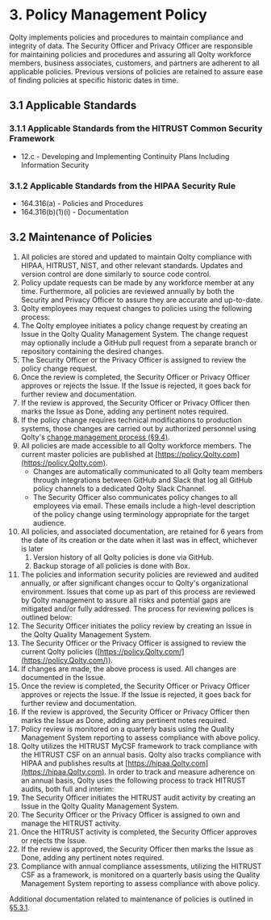 # 3. Policy Management Policy

Qolty implements policies and procedures to maintain compliance and integrity of data. The Security Officer and Privacy Officer are responsible for maintaining policies and procedures and assuring all Qolty workforce members, business associates, customers, and partners are adherent to all applicable policies. Previous versions of policies are retained to assure ease of finding policies at specific historic dates in time.

## 3.1 Applicable Standards

### 3.1.1 Applicable Standards from the HITRUST Common Security Framework

* 12.c - Developing and Implementing Continuity Plans Including Information Security

### 3.1.2 Applicable Standards from the HIPAA Security Rule

* 164.316(a) - Policies and Procedures
* 164.316(b)(1)(i) - Documentation

## 3.2 Maintenance of Policies

1. All policies are stored and updated to maintain Qolty compliance with HIPAA, HITRUST, NIST, and other relevant standards. Updates and version control are done similarly to source code control.
2. Policy update requests can be made by any workforce member at any time. Furthermore, all policies are reviewed annually by both the Security and Privacy Officer to assure they are accurate and up-to-date.
3. Qolty employees may request changes to policies using the following process:
  1. The Qolty employee initiates a policy change request by creating an Issue in the Qolty Quality Management System. The change request may optionally include a GitHub pull request from a separate branch or repository containing the desired changes.
  2. The Security Officer or the Privacy Officer is assigned to review the policy change request.
  3. Once the review is completed, the Security Officer or Privacy Officer approves or rejects the Issue. If the Issue is rejected, it goes back for further review and documentation.
  4. If the review is approved, the Security Officer or Privacy Officer then marks the Issue as Done, adding any pertinent notes required.
  5. If the policy change requires technical modifications to production systems, those changes are carried out by authorized personnel using Qolty's [change management process (§9.4)](#9.4-changing-existing-systems).
4. All policies are made accessible to all Qolty workforce members. The current master policies are published at [https://policy.Qolty.com](https://policy.Qolty.com).
   * Changes are automatically communicated to all Qolty team members through integrations between GitHub and Slack that log all GitHub policy channels to a dedicated Qolty Slack Channel.
   * The Security Officer also communicates policy changes to all employees via email. These emails include a high-level description of the policy change using terminology appropriate for the target audience.
5. All policies, and associated documentation, are retained for 6 years from the date of its creation or the date when it last was in effect, whichever is later
   1. Version history of all Qolty policies is done via GitHub.
   2. Backup storage of all policies is done with Box.
6. The policies and information security policies are reviewed and audited annually, or after significant changes occur to Qolty's organizational environment. Issues that come up as part of this process are reviewed by Qolty management to assure all risks and potential gaps are mitigated and/or fully addressed. The process for reviewing polices is outlined below:
  1. The Security Officer initiates the policy review by creating an Issue in the Qolty Quality Management System.
  2. The Security Officer or the Privacy Officer is assigned to review the current Qolty policies ([https://policy.Qolty.com/](https://policy.Qolty.com/)).
  3. If changes are made, the above process is used. All changes are documented in the Issue.
  4. Once the review is completed, the Security Officer or Privacy Officer approves or rejects the Issue. If the Issue is rejected, it goes back for further review and documentation.
  5. If the review is approved, the Security Officer or Privacy Officer then marks the Issue as Done, adding any pertinent notes required.
  6. Policy review is monitored on a quarterly basis using the Quality Management System reporting to assess compliance with above policy.
7. Qolty utilizes the HITRUST MyCSF framework to track compliance with the HITRUST CSF on an annual basis. Qolty also tracks compliance with HIPAA and publishes results at [https://hipaa.Qolty.com](https://hipaa.Qolty.com). In order to track and measure adherence on an annual basis, Qolty uses the following process to track HITRUST audits, both full and interim:
  1. The Security Officer initiates the HITRUST audit activity by creating an Issue in the Qolty Quality Management System.
  2. The Security Officer or the Privacy Officer is assigned to own and manage the HITRUST activity.
  3. Once the HITRUST activity is completed, the Security Officer approves or rejects the Issue.
  5. If the review is approved, the Security Officer then marks the Issue as Done, adding any pertinent notes required.
  6. Compliance with annual compliance assessments, utilizing the HITRUST CSF as a framework, is monitored on a quarterly basis using the Quality Management System reporting to assess compliance with above policy.

Additional documentation related to maintenance of policies is outlined in [§5.3.1](#5.3-security-officer).
